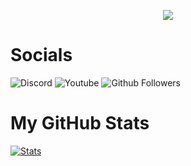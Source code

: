 <p align="center">
<img src="https://ibb.co/3YpdvsH"/>
</p>

# Socials

![Discord](https://img.shields.io/discord/764900827981676565?label=Discord&logo=Discord&style=for-the-badge)
![Youtube](https://img.shields.io/youtube/views/r48l7fJFAwQ?color=gr&label=Channel&logo=Youtube&logoColor=red&style=for-the-badge)
![Github Followers](https://img.shields.io/github/followers/AfkBranta?color=gr&logo=Github&style=for-the-badge)

# My GitHub Stats

[![Stats](https://github-readme-stats.vercel.app/api?username=AfkBranta&show_icons=true&hide_title=true)](https://github.com/AfkBranta)

